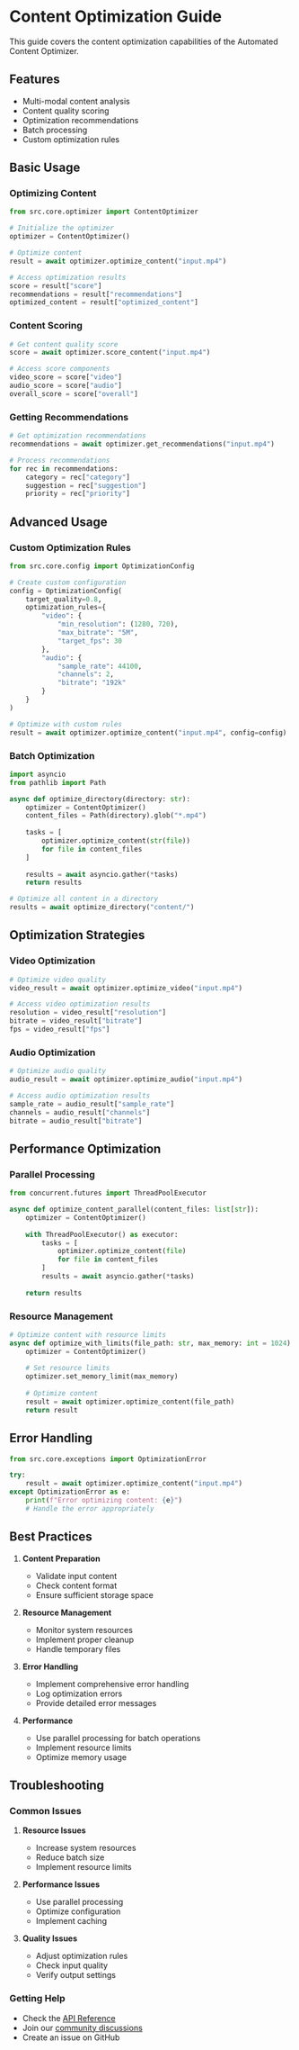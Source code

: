 # Content Optimization Guide

This guide covers the content optimization capabilities of the Automated Content Optimizer.

## Features

- Multi-modal content analysis
- Content quality scoring
- Optimization recommendations
- Batch processing
- Custom optimization rules

## Basic Usage

### Optimizing Content

```python
from src.core.optimizer import ContentOptimizer

# Initialize the optimizer
optimizer = ContentOptimizer()

# Optimize content
result = await optimizer.optimize_content("input.mp4")

# Access optimization results
score = result["score"]
recommendations = result["recommendations"]
optimized_content = result["optimized_content"]
```

### Content Scoring

```python
# Get content quality score
score = await optimizer.score_content("input.mp4")

# Access score components
video_score = score["video"]
audio_score = score["audio"]
overall_score = score["overall"]
```

### Getting Recommendations

```python
# Get optimization recommendations
recommendations = await optimizer.get_recommendations("input.mp4")

# Process recommendations
for rec in recommendations:
    category = rec["category"]
    suggestion = rec["suggestion"]
    priority = rec["priority"]
```

## Advanced Usage

### Custom Optimization Rules

```python
from src.core.config import OptimizationConfig

# Create custom configuration
config = OptimizationConfig(
    target_quality=0.8,
    optimization_rules={
        "video": {
            "min_resolution": (1280, 720),
            "max_bitrate": "5M",
            "target_fps": 30
        },
        "audio": {
            "sample_rate": 44100,
            "channels": 2,
            "bitrate": "192k"
        }
    }
)

# Optimize with custom rules
result = await optimizer.optimize_content("input.mp4", config=config)
```

### Batch Optimization

```python
import asyncio
from pathlib import Path

async def optimize_directory(directory: str):
    optimizer = ContentOptimizer()
    content_files = Path(directory).glob("*.mp4")
    
    tasks = [
        optimizer.optimize_content(str(file))
        for file in content_files
    ]
    
    results = await asyncio.gather(*tasks)
    return results

# Optimize all content in a directory
results = await optimize_directory("content/")
```

## Optimization Strategies

### Video Optimization

```python
# Optimize video quality
video_result = await optimizer.optimize_video("input.mp4")

# Access video optimization results
resolution = video_result["resolution"]
bitrate = video_result["bitrate"]
fps = video_result["fps"]
```

### Audio Optimization

```python
# Optimize audio quality
audio_result = await optimizer.optimize_audio("input.mp4")

# Access audio optimization results
sample_rate = audio_result["sample_rate"]
channels = audio_result["channels"]
bitrate = audio_result["bitrate"]
```

## Performance Optimization

### Parallel Processing

```python
from concurrent.futures import ThreadPoolExecutor

async def optimize_content_parallel(content_files: list[str]):
    optimizer = ContentOptimizer()
    
    with ThreadPoolExecutor() as executor:
        tasks = [
            optimizer.optimize_content(file)
            for file in content_files
        ]
        results = await asyncio.gather(*tasks)
    
    return results
```

### Resource Management

```python
# Optimize content with resource limits
async def optimize_with_limits(file_path: str, max_memory: int = 1024):
    optimizer = ContentOptimizer()
    
    # Set resource limits
    optimizer.set_memory_limit(max_memory)
    
    # Optimize content
    result = await optimizer.optimize_content(file_path)
    return result
```

## Error Handling

```python
from src.core.exceptions import OptimizationError

try:
    result = await optimizer.optimize_content("input.mp4")
except OptimizationError as e:
    print(f"Error optimizing content: {e}")
    # Handle the error appropriately
```

## Best Practices

1. **Content Preparation**
   - Validate input content
   - Check content format
   - Ensure sufficient storage space

2. **Resource Management**
   - Monitor system resources
   - Implement proper cleanup
   - Handle temporary files

3. **Error Handling**
   - Implement comprehensive error handling
   - Log optimization errors
   - Provide detailed error messages

4. **Performance**
   - Use parallel processing for batch operations
   - Implement resource limits
   - Optimize memory usage

## Troubleshooting

### Common Issues

1. **Resource Issues**
   - Increase system resources
   - Reduce batch size
   - Implement resource limits

2. **Performance Issues**
   - Use parallel processing
   - Optimize configuration
   - Implement caching

3. **Quality Issues**
   - Adjust optimization rules
   - Check input quality
   - Verify output settings

### Getting Help

- Check the [API Reference](../api/optimizer.md)
- Join our [community discussions](https://github.com/kingogie88/automated-content-optimizer/discussions)
- Create an issue on GitHub 
